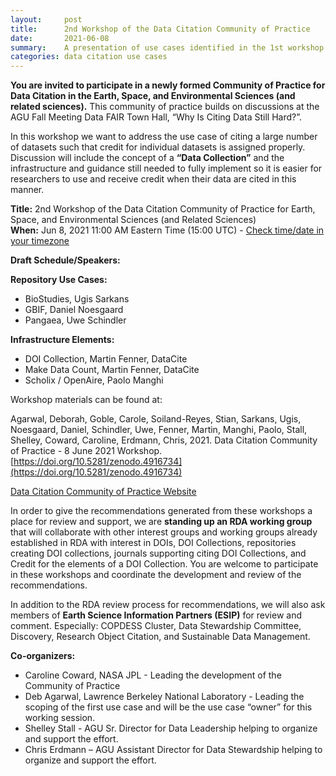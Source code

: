 ```yaml
---
layout:     post
title:      2nd Workshop of the Data Citation Community of Practice
date:       2021-06-08
summary:    A presentation of use cases identified in the 1st workshop followed by community discussion
categories: data citation use cases
---
```


**You are invited to participate in a newly formed Community of Practice for Data Citation in the Earth, Space, and Environmental Sciences (and related sciences).**  This community of practice builds on discussions at the AGU Fall Meeting Data FAIR Town Hall, “Why Is Citing Data Still Hard?”.
 
In this workshop we want to address the use case of citing a large number of datasets such that credit for individual datasets is assigned properly. Discussion will include the concept of a **“Data Collection”** and the infrastructure and guidance still needed to fully implement so it is easier for researchers to use and receive credit when their data are cited in this manner.  
 
**Title:** 2nd Workshop of the Data Citation Community of Practice for Earth, Space, and Environmental Sciences (and Related Sciences)  
**When:** Jun 8, 2021 11:00 AM Eastern Time (15:00 UTC) - [Check time/date in your timezone](https://www.timeanddate.com/worldclock/fixedtime.html?iso=20210608T110000&p1=263)  

**Draft Schedule/Speakers:**

__Repository Use Cases:__
*	BioStudies, Ugis Sarkans 
*	GBIF, Daniel Noesgaard 
*	Pangaea, Uwe Schindler 

__Infrastructure Elements:__
*	DOI Collection, Martin Fenner, DataCite
*	Make Data Count, Martin Fenner, DataCite 
*	Scholix / OpenAire, Paolo Manghi

Workshop materials can be found at:  

Agarwal, Deborah, Goble, Carole, Soiland-Reyes, Stian, Sarkans, Ugis, Noesgaard, Daniel, Schindler, Uwe, Fenner, Martin, Manghi, Paolo, Stall, Shelley, Coward, Caroline, Erdmann, Chris, 2021. Data Citation Community of Practice - 8 June 2021 Workshop. [https://doi.org/10.5281/zenodo.4916734](https://doi.org/10.5281/zenodo.4916734)  
  
[Data Citation Community of Practice Website](https://agu-data.github.io/DataCitationCoP/)  
 
In order to give the recommendations generated from these workshops a place for review and support, we are **standing up an RDA working group** that will collaborate with other interest groups and working groups already established in RDA with interest in DOIs, DOI Collections, repositories creating DOI collections, journals supporting citing DOI Collections, and Credit for the elements of a DOI Collection. You are welcome to participate in these workshops and coordinate the development and review of the recommendations. 
 
In addition to the RDA review process for recommendations, we will also ask members of **Earth Science Information Partners (ESIP)** for review and comment.  Especially: COPDESS Cluster, Data Stewardship Committee, Discovery,  Research Object Citation, and Sustainable Data Management.
 
**Co-organizers:**  
- Caroline Coward, NASA JPL - Leading the development of the Community of Practice
- Deb Agarwal, Lawrence Berkeley National Laboratory - Leading the scoping of the first use case and will be the use case “owner” for this working session.
- Shelley Stall - AGU Sr. Director for Data Leadership helping to organize and support the effort.
- Chris Erdmann – AGU Assistant Director for Data Stewardship helping to organize and support the effort. 

